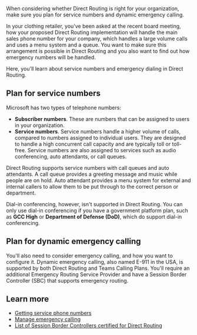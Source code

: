 When considering whether Direct Routing is right for your organization, make sure you plan for service numbers and dynamic emergency calling.

In your clothing retailer, you've been asked at the recent board meeting, how your proposed Direct Routing implementation will handle the main sales phone number for your company, which handles a large volume calls and uses a menu system and a queue. You want to make sure this arrangement is possible in Direct Routing and you also want to find out how emergency numbers will be handled.

Here, you'll learn about service numbers and emergency dialing in Direct Routing.

## Plan for service numbers

Microsoft has two types of telephone numbers:

- **Subscriber numbers**. These are numbers that can be assigned to users in your organization.
- **Service numbers**. Service numbers handle a higher volume of calls, compared to numbers assigned to individual users. They are designed to handle a high concurrent call capacity and are typically toll or toll-free. Service numbers are also assigned to services such as audio conferencing, auto attendants, or call queues.

Direct Routing supports service numbers with call queues and auto attendants. A call queue provides a greeting message and music while people are on hold. Auto attendant provides a menu system for external and internal callers to allow them to be put through to the correct person or department.

Dial-in conferencing, however, isn't supported in Direct Routing. You can only use dial-in conferencing if you have a government platform plan, such as **GCC High** or **Department of Defense (DoD)**, which do support dial-in conferencing.

## Plan for dynamic emergency calling

You'll also need to consider emergency calling, and how you want to configure it. Dynamic emergency calling, also named E-911 in the USA, is supported by both Direct Routing and Teams Calling Plans. You'll require an additional Emergency Routing Service Provider and have a Session Border Controller (SBC) that supports emergency routing.

## Learn more

- [Getting service phone numbers](/MicrosoftTeams/getting-service-phone-numbers)
- [Manage emergency calling](/MicrosoftTeams/what-are-emergency-locations-addresses-and-call-routing)
- [List of Session Border Controllers certified for Direct Routing](/MicrosoftTeams/direct-routing-border-controllers)
